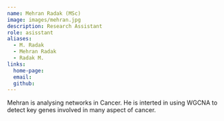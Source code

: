 ```yaml
---
name: Mehran Radak (MSc)
image: images/mehran.jpg
description: Research Assistant
role: asisstant
aliases:
  - M. Radak
  - Mehran Radak
  - Radak M.
links:
  home-page: 
  email: 
  github: 
---
```


Mehran is analysing networks in Cancer. He is interted in using WGCNA to detect key genes involved in many aspect of cancer. 
